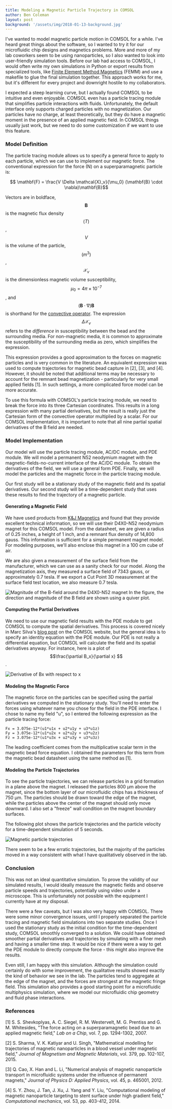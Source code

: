 ```yaml
---
title: Modeling a Magnetic Particle Trajectory in COMSOL
author: Ben Coleman
layout: post
background: '/assets/img/2018-01-13-background.jpg'
---
```


I've wanted to model magnetic particle motion in COMSOL for a while. I've heard great things about the software, so I wanted to try it for our microfluidic chip designs and magnetics problems. More and more of my lab coworkers seem to be using nanoparticles, so I also wanted to look into user-friendly simulation tools. Before our lab had access to COMSOL, I would often write my own simulations in Python or export results from specialized tools, like [Finite Element Method Magnetics](http://www.femm.info/wiki/HomePage) (FEMM) and use a makefile to glue the final simulation together. This approach works for me, but it's different for every project and downright hostile to my collaborators.

I expected a steep learning curve, but I actually found COMSOL to be intuitive and even enjoyable. COMSOL even has a particle tracing module that simplifies particle interactions with fluids. Unfortunately, the default interface only supports charged particles with no magnetization. Our particles have no charge, at least theoretically, but they do have a magnetic moment in the presence of an applied magnetic field. In COMSOL things usually just work, but we need to do some customization if we want to use this feature. 

### Model Definition 

The particle tracing module allows us to specify a general force to apply to each particle, which we can use to implement our magnetic force. The conventional expression for the force (N) on a superparamagnetic particle is: 

$$ \mathbf{F} = \frac{V \Delta \mathcal{X}_v}{\mu_0} (\mathbf{B} \cdot \nabla)\mathbf{B}$$


Vectors are in boldface, $$\mathbf{B}$$ is the magnetic flux density $$(T)$$, $$V$$ is the volume of the particle, $$(m^3)$$, $$\mathcal{X}_v$$ is the dimensionless magnetic volume susceptibility, $$\mu_0 = 4\pi \times 10^{-7}$$, and $$ (\mathbf{B} \cdot \nabla)\mathbf{B} $$ is shorthand for the [convective operator](http://mathworld.wolfram.com/ConvectiveOperator.html). The expression $$\Delta \mathcal{X}_v$$ refers to the *difference* in susceptibility between the bead and the surrounding media. For non-magnetic media, it is common to approximate the susceptibility of the surrounding media as zero, which simplifies the expression.

This expression provides a good approximation to the forces on magnetic particles and is very common in the literature. An equivalent expression was used to compute trajectories for magnetic bead capture in [2], [3], and [4]. However, it should be noted that additional terms may be necessary to account for the remnant bead magnetization - particularly for very small applied fields [1]. In such settings, a more complicated force model can be more accurate.

To use this formula with COMSOL's particle tracing module, we need to break the force into its three Cartesian coordinates. This results in a long expression with many partial derivatives, but the result is really just the Cartesian form of the convective operator multiplied by a scalar. For our COMSOL implementation, it is important to note that all nine partial spatial derivatives of the B field are needed. 

### Model Implementation 

Our model will use the particle tracing module, AC/DC module, and PDE module. We will model a permanent N52 neodymium magnet with the magnetic-fields-no-current interface of the AC/DC module. To obtain the derivatives of the field, we will use a general form PDE. Finally, we will model the particles and the magnetic force in the particle tracing module. 

Our first study will be a stationary study of the magnetic field and its spatial derivatives. Our second study will be a time-dependent study that uses these results to find the trajectory of a magnetic particle. 

#### Generating a Magnetic Field

We have used products from [K&J Magnetics](https://www.kjmagnetics.com) and found that they provide excellent technical information, so we will use their D4X0-N52 neodymium magnet for this COMSOL model. From the datasheet, we are given a radius of 0.25 inches, a height of 1 inch, and a remnant flux density of 14,800 gauss. This information is sufficient for a simple permanent magnet model. For modeling purposes, we'll also enclose this magnet in a 100 cm cube of air. 

We are also given a measurement of the surface field from the manufacturer, which we can use as a sanity check for our model. Along the magnetization axis, they measured a surface field of 7343 gauss, or approximately 0.7 tesla. If we export a Cut Point 3D measurement at the surface field test location, we also measure 0.7 tesla. 

![Magnitude of the B-field around the D4X0-N52 magnet][normB]
In the figure, the direction and magnitude of the B field are shown using a quiver plot. 

#### Computing the Partial Derivatives 

We need to use our magnetic field results with the PDE module to get COMSOL to compute the spatial derivatives. This process is covered nicely in Marc Silva's [blog post](https://www.comsol.com/blogs/plotting-spatial-derivatives-magnetic-field/) on the COMSOL website, but the general idea is to specify an identity equation with the PDE module. Our PDE is not really a differential equation, but COMSOL will calculate the field and its spatial derivatives anyway. For instance, here is a plot of $$\frac{\partial B_x}{\partial x} $$. 

![Derivative of Bx with respect to x][Bxx]


#### Modeling the Magnetic Force 

The magnetic force on the particles can be specified using the partial derivatives we computed in the stationary study. You'll need to enter the forces using whatever name you chose for the field in the PDE interface. I chose to name my field "u", so I entered the following expression as the particle tracing force: 

```
Fx = 3.075e-12*(u1*u1x + u2*u1y + u3*u1z)
Fy = 3.075e-12*(u1*u2x + u2*u2y + u3*u2z)
Fz = 3.075e-12*(u1*u3x + u2*u3y + u3*u3z)
```

The leading coefficient comes from the multiplicative scalar term in the magnetic bead force equation. I obtained the parameters for this term from the magnetic bead datasheet using the same method as [1]. 

#### Modeling the Particle Trajectories 

To see the particle trajectories, we can release particles in a grid formation in a plane above the magnet. I released the particles 800 &mu;m above the magnet, since the bottom layer of our microfluidic chips has a thickness of 750 &mu;m. The particles should be drawn toward the edge of the magnet, while the particles above the center of the magnet should only move downward. I also set a "freeze" wall condition on the magnet boundary surfaces. 

The following plot shows the particle trajectories and the particle velocity for a time-dependent simulation of 5 seconds. 

![Magnetic particle trajectories][trajectories]

There seem to be a few erratic trajectories, but the majority of the particles moved in a way consistent with what I have qualitatively observed in the lab. 

### Conclusion 

This was not an ideal quantitative simulation. To prove the validity of our simulated results, I would ideally measure the magnetic fields and observe particle speeds and trajectories, potentially using video under a microscope. This is unfortunately not possible with the equipment I currently have at my disposal. 

There were a few caveats, but I was also very happy with COMSOL. There were some minor convergence issues, until I properly separated the particle tracing and magnetic field simulations into two separate studies. Once I used the stationary study as the initial condition for the time-dependent study, COMSOL smoothly converged to a solution. We could have obtained smoother partial derivatives and trajectories by simulating with a finer mesh and having a smaller time step. It would be nice if there were a way to get the PDE module to directly compute the force - this might also improve the results. 

Even still, I am happy with this simulation. Although the simulation could certainly do with some improvement, the qualitative results showed exactly the kind of behavior we see in the lab. The particles tend to aggregate at the edge of the magnet, and the forces are strongest at the magnetic fringe field. This simulation also provides a good starting point for a microfluidic multiphysics simulation, where we model our microfluidic chip geometry and fluid phase interactions. 

### References

[1] S. S. Shevkoplyas, A. C. Siegel, R. M. Westervelt, M. G. Prentiss and G. M. Whitesides, "The force acting on a superparamagnetic bead due to an applied magnetic field," *Lab on a Chip*, vol. 7, pp. 1294-1302, 2007.

[2] S. Sharma, V. K. Katiyar and U. Singh, "Mathematical modelling for trajectories of magnetic nanoparticles in a blood vessel under magnetic field," *Journal of Magnetism and Magnetic Materials*, vol. 379, pp. 102-107, 2015.

[3] Q. Cao, X. Han and L. Li, "Numerical analysis of magnetic nanoparticle transport in microfluidic systems under the influence of permanent magnets," *Journal of Physics D: Applied Physics*, vol. 45, p. 465001, 2012.

[4] S. Y. Zhou, J. Tan, J. Xu, J. Yang and Y. Liu, "Computational modeling of magnetic nanoparticle targeting to stent surface under high gradient field," *Computational mechanics*, vol. 53, pp. 403-412, 2014.


[normB]: /assets/img/2018-01-13-normB.png "Plot of the magnetic flux density"
[Bxx]: /assets/img/2018-01-13-Bxx.png "Spatial derivatives of the magnetic flux density"
[trajectories]: /assets/img/2018-01-13-trajectories.png "Magnetic particle trajectories"

